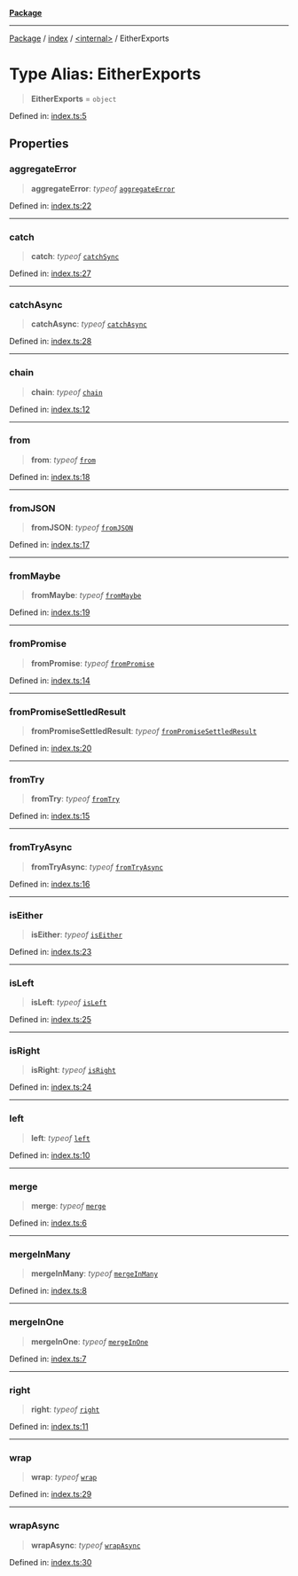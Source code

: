 [**Package**](../../../README.md)

***

[Package](../../../modules.md) / [index](../../README.md) / [\<internal\>](../README.md) / EitherExports

# Type Alias: EitherExports

> **EitherExports** = `object`

Defined in: [index.ts:5](https://github.com/AlexXanderGrib/monads-io/blob/d65e47796764202dffd7314b61c2ea9cedbb26e8/src/index.ts#L5)

## Properties

### aggregateError

> **aggregateError**: *typeof* [`aggregateError`](../../../either.exports/functions/aggregateError.md)

Defined in: [index.ts:22](https://github.com/AlexXanderGrib/monads-io/blob/d65e47796764202dffd7314b61c2ea9cedbb26e8/src/index.ts#L22)

***

### catch

> **catch**: *typeof* [`catchSync`](../../../either.exports/functions/catchSync.md)

Defined in: [index.ts:27](https://github.com/AlexXanderGrib/monads-io/blob/d65e47796764202dffd7314b61c2ea9cedbb26e8/src/index.ts#L27)

***

### catchAsync

> **catchAsync**: *typeof* [`catchAsync`](../../../either.exports/functions/catchAsync.md)

Defined in: [index.ts:28](https://github.com/AlexXanderGrib/monads-io/blob/d65e47796764202dffd7314b61c2ea9cedbb26e8/src/index.ts#L28)

***

### chain

> **chain**: *typeof* [`chain`](../../../either.exports/functions/chain.md)

Defined in: [index.ts:12](https://github.com/AlexXanderGrib/monads-io/blob/d65e47796764202dffd7314b61c2ea9cedbb26e8/src/index.ts#L12)

***

### from

> **from**: *typeof* [`from`](../../../either.exports/variables/from.md)

Defined in: [index.ts:18](https://github.com/AlexXanderGrib/monads-io/blob/d65e47796764202dffd7314b61c2ea9cedbb26e8/src/index.ts#L18)

***

### fromJSON

> **fromJSON**: *typeof* [`fromJSON`](../../../either.exports/functions/fromJSON.md)

Defined in: [index.ts:17](https://github.com/AlexXanderGrib/monads-io/blob/d65e47796764202dffd7314b61c2ea9cedbb26e8/src/index.ts#L17)

***

### fromMaybe

> **fromMaybe**: *typeof* [`fromMaybe`](../../../either.exports/functions/fromMaybe.md)

Defined in: [index.ts:19](https://github.com/AlexXanderGrib/monads-io/blob/d65e47796764202dffd7314b61c2ea9cedbb26e8/src/index.ts#L19)

***

### fromPromise

> **fromPromise**: *typeof* [`fromPromise`](../../../either.exports/functions/fromPromise.md)

Defined in: [index.ts:14](https://github.com/AlexXanderGrib/monads-io/blob/d65e47796764202dffd7314b61c2ea9cedbb26e8/src/index.ts#L14)

***

### fromPromiseSettledResult

> **fromPromiseSettledResult**: *typeof* [`fromPromiseSettledResult`](../../../either.exports/functions/fromPromiseSettledResult.md)

Defined in: [index.ts:20](https://github.com/AlexXanderGrib/monads-io/blob/d65e47796764202dffd7314b61c2ea9cedbb26e8/src/index.ts#L20)

***

### fromTry

> **fromTry**: *typeof* [`fromTry`](../../../either.exports/functions/fromTry.md)

Defined in: [index.ts:15](https://github.com/AlexXanderGrib/monads-io/blob/d65e47796764202dffd7314b61c2ea9cedbb26e8/src/index.ts#L15)

***

### fromTryAsync

> **fromTryAsync**: *typeof* [`fromTryAsync`](../../../either.exports/functions/fromTryAsync.md)

Defined in: [index.ts:16](https://github.com/AlexXanderGrib/monads-io/blob/d65e47796764202dffd7314b61c2ea9cedbb26e8/src/index.ts#L16)

***

### isEither

> **isEither**: *typeof* [`isEither`](../../../either.exports/functions/isEither.md)

Defined in: [index.ts:23](https://github.com/AlexXanderGrib/monads-io/blob/d65e47796764202dffd7314b61c2ea9cedbb26e8/src/index.ts#L23)

***

### isLeft

> **isLeft**: *typeof* [`isLeft`](../../../either.exports/functions/isLeft.md)

Defined in: [index.ts:25](https://github.com/AlexXanderGrib/monads-io/blob/d65e47796764202dffd7314b61c2ea9cedbb26e8/src/index.ts#L25)

***

### isRight

> **isRight**: *typeof* [`isRight`](../../../either.exports/functions/isRight.md)

Defined in: [index.ts:24](https://github.com/AlexXanderGrib/monads-io/blob/d65e47796764202dffd7314b61c2ea9cedbb26e8/src/index.ts#L24)

***

### left

> **left**: *typeof* [`left`](../../../either.exports/functions/left.md)

Defined in: [index.ts:10](https://github.com/AlexXanderGrib/monads-io/blob/d65e47796764202dffd7314b61c2ea9cedbb26e8/src/index.ts#L10)

***

### merge

> **merge**: *typeof* [`merge`](../../../either.exports/variables/merge.md)

Defined in: [index.ts:6](https://github.com/AlexXanderGrib/monads-io/blob/d65e47796764202dffd7314b61c2ea9cedbb26e8/src/index.ts#L6)

***

### mergeInMany

> **mergeInMany**: *typeof* [`mergeInMany`](../../../either.exports/functions/mergeInMany.md)

Defined in: [index.ts:8](https://github.com/AlexXanderGrib/monads-io/blob/d65e47796764202dffd7314b61c2ea9cedbb26e8/src/index.ts#L8)

***

### mergeInOne

> **mergeInOne**: *typeof* [`mergeInOne`](../../../either.exports/functions/mergeInOne.md)

Defined in: [index.ts:7](https://github.com/AlexXanderGrib/monads-io/blob/d65e47796764202dffd7314b61c2ea9cedbb26e8/src/index.ts#L7)

***

### right

> **right**: *typeof* [`right`](../../../either.exports/functions/right.md)

Defined in: [index.ts:11](https://github.com/AlexXanderGrib/monads-io/blob/d65e47796764202dffd7314b61c2ea9cedbb26e8/src/index.ts#L11)

***

### wrap

> **wrap**: *typeof* [`wrap`](../../../either.exports/functions/wrap.md)

Defined in: [index.ts:29](https://github.com/AlexXanderGrib/monads-io/blob/d65e47796764202dffd7314b61c2ea9cedbb26e8/src/index.ts#L29)

***

### wrapAsync

> **wrapAsync**: *typeof* [`wrapAsync`](../../../either.exports/functions/wrapAsync.md)

Defined in: [index.ts:30](https://github.com/AlexXanderGrib/monads-io/blob/d65e47796764202dffd7314b61c2ea9cedbb26e8/src/index.ts#L30)
